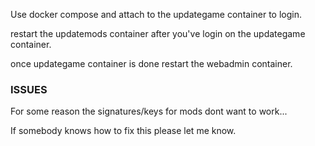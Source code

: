 Use docker compose and attach to the updategame container to login.

restart the updatemods container after you've login on the updategame container.

once updategame container is done restart the webadmin container.

 

### ISSUES

For some reason the signatures/keys for mods dont want to work...

If somebody knows how to fix this please let me know.
